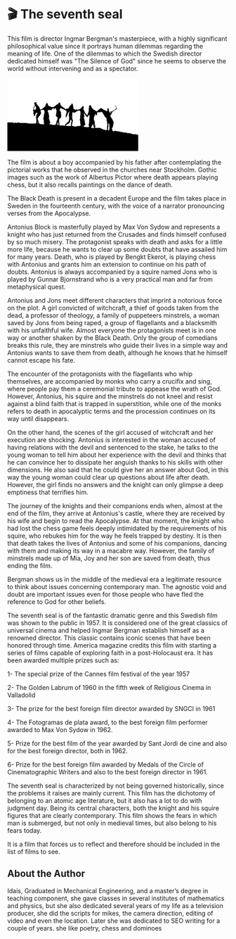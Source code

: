 # 🎬 The seventh seal

This film is director Ingmar Bergman's masterpiece, with a highly significant philosophical value since it portrays human dilemmas regarding the meaning of life. One of the dilemmas to which the Swedish director dedicated himself was "The Silence of God" since he seems to observe the world without intervening and as a spectator.

![seventh_seal](_static/images/the_seventh_seal/seventh_seal.jpg)

The film is about a boy accompanied by his father after contemplating the pictorial works that he observed in the churches near Stockholm. Gothic images such as the work of Albertus Pictor where death appears playing chess, but it also recalls paintings on the dance of death.

The Black Death is present in a decadent Europe and the film takes place in Sweden in the fourteenth century, with the voice of a narrator pronouncing verses from the Apocalypse.

Antonius Block is masterfully played by Max Von Sydow and represents a knight who has just returned from the Crusades and finds himself confused by so much misery. The protagonist speaks with death and asks for a little more life, because he wants to clear up some doubts that have assailed him for many years.
Death, who is played by Bengkt Ekerot, is playing chess with Antonius and grants him an extension to continue on his path of doubts. Antonius is always accompanied by a squire named Jons who is played by Gunnar Bjornstrand who is a very practical man and far from metaphysical quest.

Antonius and Jons meet different characters that imprint a notorious force on the plot. A girl convicted of witchcraft, a thief of goods taken from the dead, a professor of theology, a family of puppeteers minstrels, a woman saved by Jons from being raped, a group of flagellants and a blacksmith with his unfaithful wife.
Almost everyone the protagonists meet is in one way or another shaken by the Black Death. Only the group of comedians breaks this rule, they are minstrels who guide their lives in a simple way and Antonius wants to save them from death, although he knows that he himself cannot escape his fate.

The encounter of the protagonists with the flagellants who whip themselves, are accompanied by monks who carry a crucifix and sing, where people pay them a ceremonial tribute to appease the wrath of God. However, Antonius, his squire and the minstrels do not kneel and resist against a blind faith that is trapped in superstition, while one of the monks refers to death in apocalyptic terms and the procession continues on its way until disappears.

On the other hand, the scenes of the girl accused of witchcraft and her execution are shocking. Antonius is interested in the woman accused of having relations with the devil and sentenced to the stake, he talks to the young woman to tell him about her experience with the devil and thinks that he can convince her to dissipate her anguish thanks to his skills with other dimensions. He also said that he could give her an answer about God, in this way the young woman could clear up questions about life after death. However, the girl finds no answers and the knight can only glimpse a deep emptiness that terrifies him.

The journey of the knights and their companions ends when, almost at the end of the film, they arrive at Antonius's castle, where they are received by his wife and begin to read the Apocalypse. At that moment, the knight who had lost the chess game feels deeply intimidated by the requirements of his squire, who rebukes him for the way he feels trapped by destiny. It is then that death takes the lives of Antonius and some of his companions, dancing with them and making its way in a macabre way. However, the family of minstrels made up of Mia, Joy and her son are saved from death, thus ending the film.

Bergman shows us in the middle of the medieval era a legitimate resource to think about issues concerning contemporary man. The agnostic void and doubt are important issues even for those people who have fled the reference to God for other beliefs.

The seventh seal is of the fantastic dramatic genre and this Swedish film was shown to the public in 1957. It is considered one of the great classics of universal cinema and helped Ingmar Bergman establish himself as a renowned director. This classic contains iconic scenes that have been honored through time. America magazine credits this film with starting a series of films capable of exploring faith in a post-Holocaust era.
It has been awarded multiple prizes such as:

1- The special prize of the Cannes film festival of the year 1957

2- The Golden Labrum of 1960 in the fifth week of Religious Cinema in Valladolid

3- The prize for the best foreign film director awarded by SNGCI in 1961

4- The Fotogramas de plata award, to the best foreign film performer awarded to Max Von Sydow in 1962.

5- Prize for the best film of the year awarded by Sant Jordi de cine and also for the best foreign director, both in 1962.

6- Prize for the best foreign film awarded by Medals of the Circle of Cinematographic Writers and also to the best foreign director in 1961.

The seventh seal is characterized by not being governed historically, since the problems it raises are mainly current. This film has the dichotomy of belonging to an atomic age literature, but it also has a lot to do with judgment day. Being its central characters, both the knight and his squire figures that are clearly contemporary. This film shows the fears in which man is submerged, but not only in medieval times, but also belong to his fears today.

It is a film that forces us to reflect and therefore should be included in the list of films to see.

## About the Author

Idais, Graduated in Mechanical Engineering, and a master’s degree in teaching component, she gave classes in several institutes of mathematics and physics, but she also dedicated several years of my life as a television producer, she did the scripts for mikes, the camera direction, editing of video and even the location. Later she was dedicated to SEO writing for a couple of years. she like poetry, chess and dominoes
